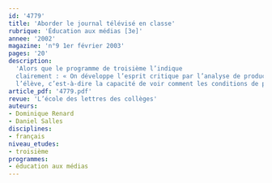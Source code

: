 ```yaml
---
id: '4779'
title: 'Aborder le journal télévisé en classe'
rubrique: 'Éducation aux médias [3e]'
annee: '2002'
magazine: 'n°9 1er février 2003'
pages: '20'
description: 
  'Alors que le programme de troisième l’indique
  clairement : « On développe l’esprit critique par l’analyse de productions audiovisuelles diverses (émissions télévisées, spots publicitaires, documentaires, fictions, etc.) », les documents d’accompagnement ne proposent pas d’exemple de séquences intégrant l’analyse de documents audiovisuels. L’importance de cette perspective citoyenne a pourtant été soulignée par le rapport de l’inspection générale sur l’enseignement de l’image dans les Lettres : « Le volet éducation à l’image et aux médias développe la capacité de distance chez
  l’élève, c’est-à-dire la capacité de voir comment les conditions de production et de diffusion des images en déterminent le sens. Cette éducation vise à donner à chacun la possibilité de choix individuel dans la masse des images, pour le soustraire à l’imposition planétaire de quelques images pour tous. » Par ailleurs, l’analyse d’un journal télévisé s’inscrit dans le programme de quatrième en éducation civique, dans la troisième partie du chapitre sur « les libertés et les droits », « les enjeux de l’information ».'
article_pdf: '4779.pdf'
revue: 'L’école des lettres des collèges'
auteurs:
- Dominique Renard
- Daniel Salles
disciplines:
- français
niveau_etudes:
- troisième
programmes:
- éducation aux médias
---
```

